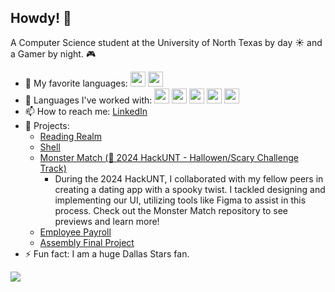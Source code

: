 ## Howdy! 🤠

A Computer Science student at the University of North Texas by day ☀ and a Gamer by night. 🎮

- 🔭 My favorite languages: <img src="https://upload.wikimedia.org/wikipedia/commons/thumb/1/18/C_Programming_Language.svg/217px-C_Programming_Language.svg.png" height="24"> <img src="https://upload.wikimedia.org/wikipedia/commons/thumb/1/18/ISO_C%2B%2B_Logo.svg/213px-ISO_C%2B%2B_Logo.svg.png" height="24">
- 🌱 Languages I've worked with: <img src="https://upload.wikimedia.org/wikipedia/commons/thumb/1/18/C_Programming_Language.svg/217px-C_Programming_Language.svg.png" height="24"> <img src="https://upload.wikimedia.org/wikipedia/commons/thumb/1/18/ISO_C%2B%2B_Logo.svg/213px-ISO_C%2B%2B_Logo.svg.png" height="24"> <img src="https://static-00.iconduck.com/assets.00/java-icon-1511x2048-6ikx8301.png" height="24"> <img src="https://upload.wikimedia.org/wikipedia/commons/thumb/6/6a/JavaScript-logo.png/800px-JavaScript-logo.png" height ="24"> <img src="https://i.pinimg.com/736x/52/2e/6b/522e6bc1a11d1726a35f81cbd979395f.jpg" height="24">
- 📫 How to reach me: [LinkedIn](https://www.linkedin.com/in/kathrynsheahen/)
- 💬 Projects:
  - <a href="https://github.com/ksheahen/Reading-Realm">Reading Realm</a>
  - <a href="https://github.com/ksheahen/Shell">Shell</a>
  - <a href="https://github.com/thanetate/MERNhackUNT">Monster Match (🎃 2024 HackUNT - Hallowen/Scary Challenge Track)</a>
    -  During the 2024 HackUNT, I collaborated with my fellow peers in creating a dating app with a spooky twist. I tackled designing and implementing our UI, utilizing tools like Figma to              assist in this process. Check out the Monster Match repository to see previews and learn more!
  - <a href="https://github.com/ksheahen/Employee-Payroll">Employee Payroll</a>
  - <a href="https://github.com/ksheahen/StudentGrades">Assembly Final Project</a>
- ⚡ Fun fact: I am a huge Dallas Stars fan.


<img src="https://media3.giphy.com/media/v1.Y2lkPTc5MGI3NjExOGlncnlmbmVkbGIwcmJla3M3MmN5NTZ0ZGg2bGRiNnd2cW03a2I3YSZlcD12MV9pbnRlcm5hbF9naWZfYnlfaWQmY3Q9Zw/nFNKW6PkyxugGkS0h6/giphy.webp">

<!--
**ksheahen/ksheahen** is a ✨ _special_ ✨ repository because its `README.md` (this file) appears on your GitHub profile.

Here are some ideas to get you started:
- 😄 Pronouns: She/Her
- 🤔 I’m looking for help with ...
- 👯 I’m looking to collaborate on ...
- 💬 Ask me about ...
- 🌱 I’m currently learning: <img src="https://upload.wikimedia.org/wikipedia/commons/thumb/6/6a/JavaScript-logo.png/800px-JavaScript-logo.png" height ="24"> <img src="https://static-00.iconduck.com/assets.00/react-icon-512x512-u6e60ayf.png" height="24"> <img src="https://static-00.iconduck.com/assets.00/linux-icon-2048x2048-sy06t4un.png" height="24">
-->
